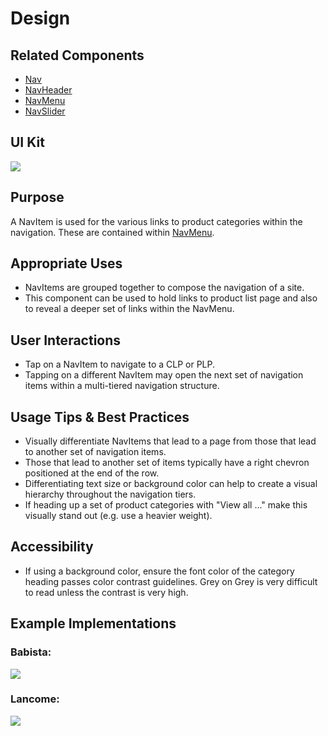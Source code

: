 # Design

## Related Components

- [Nav](#!/Nav)
- [NavHeader](#!/NavHeader)
- [NavMenu](#!/NavMenu)
- [NavSlider](#!/NavSlider)

## UI Kit

![](../../assets/images/components/nav-item/navitem-uikit.png)

## Purpose

A NavItem is used for the various links to product categories within the navigation. These are contained within [NavMenu](#!/NavMenu).

## Appropriate Uses

- NavItems are grouped together to compose the navigation of a site.
- This component can be used to hold links to product list page and also to reveal a deeper set of links within the NavMenu.

## User Interactions

- Tap on a NavItem to navigate to a CLP or PLP.
- Tapping on a different NavItem may open the next set of navigation items within a multi-tiered navigation structure.

## Usage Tips & Best Practices

- Visually differentiate NavItems that lead to a page from those that lead to another set of navigation items.
- Those that lead to another set of items typically have a right chevron positioned at the end of the row.
- Differentiating text size or background color can help to create a visual hierarchy throughout the navigation tiers.
- If heading up a set of product categories with "View all ..." make this visually stand out (e.g. use a heavier weight).

## Accessibility

- If using a background color, ensure the font color of the category heading passes color contrast guidelines. Grey on Grey is very difficult to read unless the contrast is very high.

## Example Implementations

### Babista:

![](../../assets/images/components/nav-item/navitem-babista.png)

### Lancome:

![](../../assets/images/components/nav-item/navitem-lancome.png)
